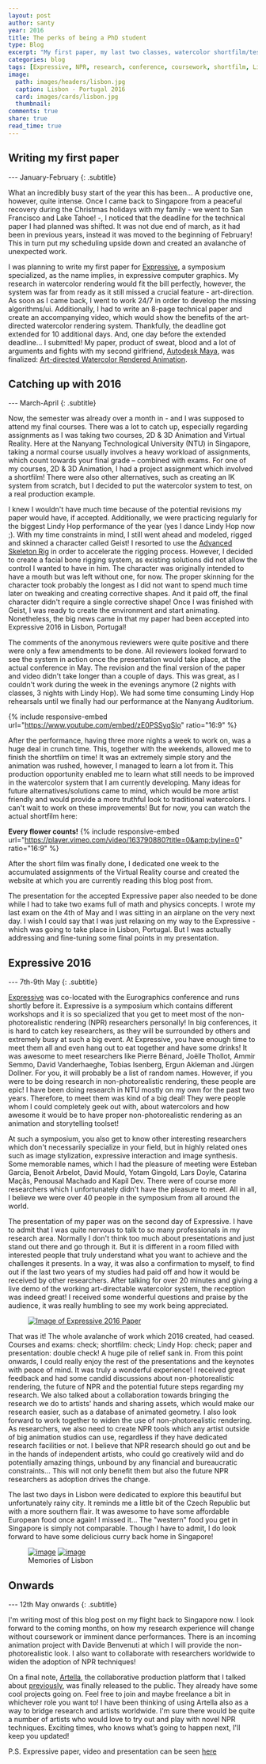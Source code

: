 ```yaml
---
layout: post
author: santy
year: 2016
title: The perks of being a PhD student
type: Blog
excerpt: "My first paper, my last two classes, watercolor shortfilm/test, Lindy Hop performance and my first conference: Expressive 2016 (Jan-May 2016)"
categories: blog
tags: [Expressive, NPR, research, conference, coursework, shortfilm, Lindy Hop]
image:
  path: images/headers/lisbon.jpg
  caption: Lisbon - Portugal 2016
  card: images/cards/lisbon.jpg
  thumbnail:
comments: true
share: true
read_time: true
---
```

## Writing my first paper

--- January-February
{: .subtitle}

What an incredibly busy start of the year this has been... A productive one, however, quite intense.
Once I came back to Singapore from a peaceful recovery during the Christmas holidays with my family - we went to San Francisco and Lake Tahoe! -, I noticed that the deadline for the technical paper I had planned was shifted. It was not due end of march, as it had been in previous years, instead it was moved to the beginning of February! This in turn put my scheduling upside down and created an avalanche of unexpected work.

I was planning to write my first paper for [Expressive](http://expressive.graphics), a symposium specialized, as the name implies, in expressive computer graphics. My research in watercolor rendering would fit the bill perfectly, however, the system was far from ready as it still missed a crucial feature - art-direction. As soon as I came back, I went to work 24/7 in order to develop the missing algorithms/ui. Additionally, I had to write an 8-page technical paper and create an accompanying video, which would show the benefits of the art-directed watercolor rendering system. Thankfully, the deadline got extended for 10 additional days. And, one day before the extended deadline... I submitted! My paper, product of sweat, blood and a lot of arguments and fights with my second girlfriend, [Autodesk Maya](http://www.autodesk.com/products/maya/overview), was finalized: [Art-directed Watercolor Rendered Animation](../../articles/Art-directed-Watercolor-Rendered-Animation).

## Catching up with 2016

--- March-April
{: .subtitle}

Now, the semester was already over a month in - and I was supposed to attend my final courses. There was a lot to catch up, especially regarding assignments as I was taking two courses, 2D & 3D Animation and Virtual Reality. Here at the Nanyang Technological University (NTU) in Singapore, taking a normal course usually involves a heavy workload of assignments, which count towards your final grade – combined with exams. For one of my courses, 2D & 3D Animation, I had a project assignment which involved a shortfilm! There were also other alternatives, such as creating an IK system from scratch, but I decided to put the watercolor system to test, on a real production example.

I knew I wouldn't have much time because of the potential revisions my paper would have, if accepted. Additionally, we were practicing regularly for the biggest Lindy Hop performance of the year (yes I dance Lindy Hop now ;). With my time constraints in mind, I still went ahead and modeled, rigged and skinned a character called Geist! I resorted to use the [Advanced Skeleton Rig](http://www.animationstudios.com.au/#!advanced-skeleton/n0co2) in order to accelerate the rigging process. However, I decided to create a facial bone rigging system, as existing solutions did not allow the control I wanted to have in him. The character was originally intended to have a mouth but was left without one, for now. The proper skinning for the character took probably the longest as I did not want to spend much time later on tweaking and creating corrective shapes. And it paid off, the final character didn't require a single corrective shape! Once I was finished with Geist, I was ready to create the environment and start animating. Nonetheless, the big news came in that my paper had been accepted into Expressive 2016 in Lisbon, Portugal!

The comments of the anonymous reviewers were quite positive and there were only a few amendments to be done. All reviewers looked forward to see the system in action once the presentation would take place, at the actual conference in May. The revision and the final version of the paper and video didn't take longer than a couple of days. This was great, as I couldn't work during the week in the evenings anymore (2 nights with classes, 3 nights with Lindy Hop). We had some time consuming Lindy Hop rehearsals until we finally had our performance at the Nanyang Auditorium.

{% include responsive-embed url="https://www.youtube.com/embed/zE0PSSyqSlo" ratio="16:9" %}

After the performance, having three more nights a week to work on, was a huge deal in crunch time. This, together with the weekends, allowed me to finish the shortfilm on time! It was an extremely simple story and the animation was rushed, however, I managed to learn a lot from it. This production opportunity enabled me to learn what still needs to be improved in the watercolor system that I am currently developing. Many ideas for future alternatives/solutions came to mind, which would be more artist friendly and would provide a more truthful look to traditional watercolors. I can't wait to work on these improvements! But for now, you can watch the actual shortfilm here:

**Every flower counts!**
{% include responsive-embed url="https://player.vimeo.com/video/163790880?title=0&amp;byline=0" ratio="16:9" %}

After the short film was finally done, I dedicated one week to the accumulated assignments of the Virtual Reality course and created the website at which you are currently reading this blog post from.

The presentation for the accepted Expressive paper also needed to be done while I had to take two exams full of math and physics concepts. I wrote my last exam on the 4th of May and I was sitting in an airplane on the very next day. I wish I could say that I was just relaxing on my way to the Expressive - which was going to take place in Lisbon, Portugal. But I was actually addressing and fine-tuning some final points in my presentation.

## Expressive 2016

--- 7th-9th May
{: .subtitle}

[Expressive](http://expressive.graphics) was co-located with the Eurographics conference and runs shortly before it. Expressive is a symposium which contains different workshops and it is so specialized that you get to meet most of the non-photorealistic rendering (NPR) researchers personally! In big conferences, it is hard to catch key researchers, as they will be surrounded by others and extremely busy at such a big event. At Expressive, you have enough time to meet them all and even hang out to eat together and have some drinks! It was awesome to meet researchers like Pierre Bénard, Joëlle Thollot, Ammir Semmo, David Vanderhaeghe, Tobias Isenberg, Ergun Akleman and Jürgen Dollner. For you, it will probably be a list of random names. However, if you were to be doing research in non-photorealistic rendering, these people are epic! I have been doing research in NTU mostly on my own for the past two years. Therefore, to meet them was kind of a big deal! They were people whom I could completely geek out with, about watercolors and how awesome it would be to have proper non-photorealistic rendering as an animation and storytelling toolset!

At such a symposium, you also get to know other interesting researchers which don't necessarily specialize in your field, but in highly related ones such as image stylization, expressive interaction and image synthesis. Some memorable names, which I had the pleasure of meeting were Esteban Garcia, Benoit Arbelot, David Mould, Yotam Gingold, Lars Doyle, Catarina Maçãs, Penousal Machado and Kapil Dev. There were of course more researchers which I unfortunately didn't have the pleasure to meet. All in all, I believe we were over 40 people in the symposium from all around the world.

The presentation of my paper was on the second day of Expressive. I have to admit that I was quite nervous to talk to so many professionals in my research area. Normally I don't think too much about presentations and just stand out there and go through it. But it is different in a room filled with interested people that truly understand what you want to achieve and the challenges it presents. In a way, it was also a confirmation to myself, to find out if the last two years of my studies had paid off and how it would be received by other researchers. After talking for over 20 minutes and giving a live demo of the working art-directable watercolor system, the reception was indeed great! I received some wonderful questions and praise by the audience, it was really humbling to see my work being appreciated.

<!-- Photo of Research -->
<figure class="align-center">
	<a href="../../articles/Art-directed-Watercolor-Rendered-Animation"><img src="/images/2016/expressive2016_low.jpg" alt="Image of Expressive 2016 Paper"></a>
</figure>

That was it! The whole avalanche of work which 2016 created, had ceased. Courses and exams: check; shortfilm: check; Lindy Hop: check; paper and presentation: double check! A huge pile of relief sank in. From this point onwards, I could really enjoy the rest of the presentations and the keynotes with peace of mind. It was truly a wonderful experience! I received great feedback and had some candid discussions about non-photorealistic rendering, the future of NPR and the potential future steps regarding my research. We also talked about a collaboration towards bringing the research we do to artists' hands and sharing assets, which would make our research easier, such as a database of animated geometry. I also look forward to work together to widen the use of non-photorealistic rendering. As researchers, we also need to create NPR tools which any artist outside of big animation studios can use, regardless if they have dedicated research facilities or not. I believe that NPR research should go out and be in the hands of independent artists, who could go creatively wild and do potentially amazing things, unbound by any financial and bureaucratic constraints... This will not only benefit them but also the future NPR researchers as adoption drives the change.

The last two days in Lisbon were dedicated to explore this beautiful but unfortunately rainy city. It reminds me a little bit of the Czech Republic but with a more southern flair. It was awesome to have some affordable European food once again! I missed it... The "western" food you get in Singapore is simply not comparable. Though I have to admit, I do look forward to have some delicious curry back home in Singapore!

<!-- PHOTOS OF Lisbon -->
<figure class="pull-center half">
	<a href="/images/2016/lisbon1.jpg"><img src="/images/2016/lisbon1_low.jpg" alt="image"></a>
  <a href="/images/2016/lisbon2.jpg"><img src="/images/2016/lisbon2_low.jpg" alt="image"></a>
	<figcaption>Memories of Lisbon</figcaption>
</figure>

## Onwards

--- 12th May onwards
{: .subtitle}

I'm writing most of this blog post on my flight back to Singapore now. I look forward to the coming months, on how my research experience will change without coursework or imminent dance performances. There is an incoming animation project with Davide Benvenuti at which I will provide the non-photorealistic look. I also want to collaborate with researchers worldwide to widen the adoption of NPR techniques!

On a final note, [Artella](http://artella.com), the collaborative production platform that I talked about [previously](../chapter1), was finally released to the public. They already have some cool projects going on. Feel free to join and maybe freelance a bit in whichever role you want to! I have been thinking of using Artella also as a way to bridge research and artists worldwide. I'm sure there would be quite a number of artists who would love to try out and play with novel NPR techniques.
Exciting times, who knows what’s going to happen next, I'll keep you updated!

P.S. Expressive paper, video and presentation can be seen [here](../../articles/Art-directed-Watercolor-Rendered-Animation)
